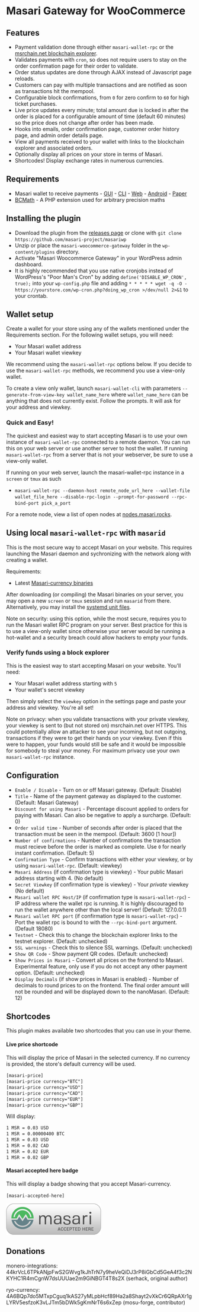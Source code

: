 # Masari Gateway for WooCommerce

## Features

* Payment validation done through either `masari-wallet-rpc` or the [msrchain.net blockchain explorer](https://msrchain.net/).
* Validates payments with `cron`, so does not require users to stay on the order confirmation page for their order to validate.
* Order status updates are done through AJAX instead of Javascript page reloads.
* Customers can pay with multiple transactions and are notified as soon as transactions hit the mempool.
* Configurable block confirmations, from `0` for zero confirm to `60` for high ticket purchases.
* Live price updates every minute; total amount due is locked in after the order is placed for a configurable amount of time (default 60 minutes) so the price does not change after order has been made.
* Hooks into emails, order confirmation page, customer order history page, and admin order details page.
* View all payments received to your wallet with links to the blockchain explorer and associated orders.
* Optionally display all prices on your store in terms of Masari.
* Shortcodes! Display exchange rates in numerous currencies.

## Requirements

* Masari wallet to receive payments - [GUI](https://github.com/masari-project/masari-wallet-gui/releases) - [CLI](https://github.com/masari-project/masari/releases) - [Web](https://wallet.getmasari.org/) - [Android](https://play.google.com/store/apps/details?id=org.masari.mobilewallet) - [Paper](https://getmasari.org/paper-wallet-generator.html)
* [BCMath](http://php.net/manual/en/book.bc.php) - A PHP extension used for arbitrary precision maths

## Installing the plugin

* Download the plugin from the [releases page](https://github.com/masari-project/masariwp) or clone with `git clone https://github.com/masari-project/masariwp`
* Unzip or place the `masari-woocommerce-gateway` folder in the `wp-content/plugins` directory.
* Activate "Masari Woocommerce Gateway" in your WordPress admin dashboard.
* It is highly recommended that you use native cronjobs instead of WordPress's "Poor Man's Cron" by adding `define('DISABLE_WP_CRON', true);` into your `wp-config.php` file and adding `* * * * * wget -q -O - https://yourstore.com/wp-cron.php?doing_wp_cron >/dev/null 2>&1` to your crontab.

## Wallet setup

Create a wallet for your store using any of the wallets mentioned under the Requirements section. For the following wallet setups, you will need:
* Your Masari wallet address
* Your Masari wallet viewkey

We recommend using the `masari-wallet-rpc` options below. If you decide to use the `masari-wallet-rpc` methods, we recommend you use a view-only wallet. 

To create a view only wallet, launch `masari-wallet-cli` with parameters `--generate-from-view-key wallet_name_here` where `wallet_name_here` can be anything that does not currently exist. Follow the prompts. It will ask for your address and viewkey.

### Quick and Easy!

The quickest and easiest way to start accepting Masari is to use your own instance of `masari-wallet-rpc` connected to a remote daemon. You can run this on your web server or use another server to host the wallet. If running `masari-wallet-rpc` from a server that is not your webserver, be sure to use a view-only wallet.

If running on your web server, launch the masari-wallet-rpc instance in a `screen` or `tmux` as such
* `masari-wallet-rpc --daemon-host remote_node_url_here --wallet-file wallet_file_here --disable-rpc-login --prompt-for-password --rpc-bind-port pick_a_port`

For a remote node, view a list of open nodes at [nodes.masari.rocks](https://nodes.masari.rocks/). 

## Using local `masari-wallet-rpc` with `masarid`

This is the most secure way to accept Masari on your website. This requires launching the Masari daemon and sychronizing with the network along with creating a wallet.

Requirements: 
* Latest [Masari-currency binaries](https://github.com/masari-project/masari/releases)

After downloading (or compiling) the Masari binaries on your server, you may open a new `screen` or `tmux` session and run `masarid` from there. Alternatively, you may install the [systemd unit files](https://github.com/masari-project/masariwp/tree/master/assets/systemd-unit-files). 

Note on security: using this option, while the most secure, requires you to run the Masari wallet RPC program on your server. Best practice for this is to use a view-only wallet since otherwise your server would be running a hot-wallet and a security breach could allow hackers to empty your funds.

### Verify funds using a block explorer

This is the easiest way to start accepting Masari on your website. You'll need:

* Your Masari wallet address starting with `5`
* Your wallet's secret viewkey

Then simply select the `viewkey` option in the settings page and paste your address and viewkey. You're all set!

Note on privacy: when you validate transactions with your private viewkey, your viewkey is sent to (but not stored on) msrchain.net over HTTPS. This could potentially allow an attacker to see your incoming, but not outgoing, transactions if they were to get their hands on your viewkey. Even if this were to happen, your funds would still be safe and it would be impossible for somebody to steal your money. For maximum privacy use your own `masari-wallet-rpc` instance.

## Configuration

* `Enable / Disable` - Turn on or off Masari gateway. (Default: Disable)
* `Title` - Name of the payment gateway as displayed to the customer. (Default: Masari Gateway)
* `Discount for using Masari` - Percentage discount applied to orders for paying with Masari. Can also be negative to apply a surcharge. (Default: 0)
* `Order valid time` - Number of seconds after order is placed that the transaction must be seen in the mempool. (Default: 3600 [1 hour])
* `Number of confirmations` - Number of confirmations the transaction must recieve before the order is marked as complete. Use `0` for nearly instant confirmation. (Default: 5)
* `Confirmation Type` - Confirm transactions with either your viewkey, or by using `masari-wallet-rpc`. (Default: viewkey)
* `Masari Address` (if confirmation type is viewkey) - Your public Masari address starting with 4. (No default)
* `Secret Viewkey` (if confirmation type is viewkey) - Your *private* viewkey (No default)
* `Masari wallet RPC Host/IP` (if confirmation type is `masari-wallet-rpc`) - IP address where the wallet rpc is running. It is highly discouraged to run the wallet anywhere other than the local server! (Default: 127.0.0.1)
* `Masari wallet RPC port` (if confirmation type is `masari-wallet-rpc`) - Port the wallet rpc is bound to with the `--rpc-bind-port` argument. (Default 18080)
* `Testnet` - Check this to change the blockchain explorer links to the testnet explorer. (Default: unchecked)
* `SSL warnings` - Check this to silence SSL warnings. (Default: unchecked)
* `Show QR Code` - Show payment QR codes. (Default: unchecked)
* `Show Prices in Masari` - Convert all prices on the frontend to Masari. Experimental feature, only use if you do not accept any other payment option. (Default: unchecked)
* `Display Decimals` (if show prices in Masari is enabled) - Number of decimals to round prices to on the frontend. The final order amount will not be rounded and will be displayed down to the nanoMasari. (Default: 12)

## Shortcodes

This plugin makes available two shortcodes that you can use in your theme.

#### Live price shortcode

This will display the price of Masari in the selected currency. If no currency is provided, the store's default currency will be used.

```
[masari-price]
[masari-price currency="BTC"]
[masari-price currency="USD"]
[masari-price currency="CAD"]
[masari-price currency="EUR"]
[masari-price currency="GBP"]
```
Will display:
```
1 MSR = 0.03 USD
1 MSR = 0.00000400 BTC
1 MSR = 0.03 USD
1 MSR = 0.02 CAD
1 MSR = 0.02 EUR
1 MSR = 0.02 GBP
```

#### Masari accepted here badge

This will display a badge showing that you accept Masari-currency.

`[masari-accepted-here]`

![Masari Accepted Here](/assets/images/masari-accepted-here.png?raw=true "Masari Accepted Here")

## Donations

monero-integrations: 44krVcL6TPkANjpFwS2GWvg1kJhTrN7y9heVeQiDJ3rP8iGbCd5GeA4f3c2NKYHC1R4mCgnW7dsUUUae2m9GiNBGT4T8s2X (serhack, original author)

ryo-currency: 4A6BQp7do5MTxpCguq1kAS27yMLpbHcf89Ha2a8Shayt2vXkCr6QRpAXr1gLYRV5esfzoK3vLJTm5bDWk5gKmNrT6s6xZep (mosu-forge, contributor)
